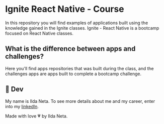 <h1>Ignite React Native - Course</h1>

In this repository you will find examples of applications built using the knowledge gained in the Ignite classes. 
Ignite - React Native is a bootcamp focused on React Native classes.

## What is the difference between apps and challenges?

Here you'll find apps repositories that was built during the class, and the challenges apps are apps built to complete a bootcamp challenge.

## :pencil: Dev

My name is Ilda Neta.
To see more details about me and my career, enter into my [linkedIn](https://www.linkedin.com/in/ildaneta/).

Made with love :heartpulse: by Ilda Neta.
 
